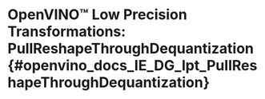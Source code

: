 # OpenVINO™ Low Precision Transformations: PullReshapeThroughDequantization {#openvino_docs_IE_DG_lpt_PullReshapeThroughDequantization}
